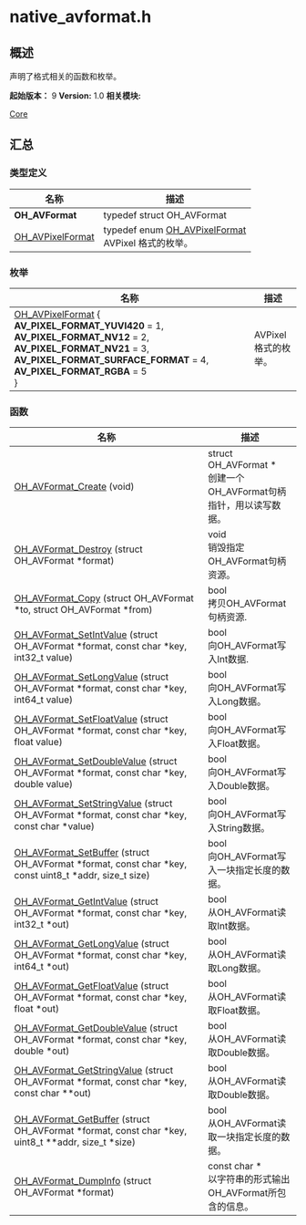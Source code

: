 # native_avformat.h


## 概述

声明了格式相关的函数和枚举。

**起始版本：**
9
**Version:**
1.0
**相关模块:**

[Core](_core.md)


## 汇总


### 类型定义

  | 名称 | 描述 | 
| -------- | -------- |
| **OH_AVFormat** | typedef struct OH_AVFormat | 
| [OH_AVPixelFormat](_core.md#oh_avpixelformat) | typedef enum [OH_AVPixelFormat](_core.md#oh_avpixelformat)<br/>AVPixel 格式的枚举。  | 


### 枚举

  | 名称 | 描述 | 
| -------- | -------- |
| [OH_AVPixelFormat](_core.md#oh_avpixelformat) {<br/> **AV_PIXEL_FORMAT_YUVI420** = 1,  **AV_PIXEL_FORMAT_NV12** = 2,  **AV_PIXEL_FORMAT_NV21** = 3,  **AV_PIXEL_FORMAT_SURFACE_FORMAT** = 4,  **AV_PIXEL_FORMAT_RGBA** = 5<br/>} | AVPixel 格式的枚举。  | 


### 函数

  | 名称 | 描述 | 
| -------- | -------- |
| [OH_AVFormat_Create](_core.md#oh_avformat_create) (void) | struct OH_AVFormat \*<br/>创建一个OH_AVFormat句柄指针，用以读写数据。  | 
| [OH_AVFormat_Destroy](_core.md#oh_avformat_destroy) (struct OH_AVFormat \*format) | void<br/>销毁指定OH_AVFormat句柄资源。  | 
| [OH_AVFormat_Copy](_core.md#oh_avformat_copy) (struct OH_AVFormat \*to, struct OH_AVFormat \*from) | bool<br/>拷贝OH_AVFormat句柄资源.  | 
| [OH_AVFormat_SetIntValue](_core.md#oh_avformat_setintvalue) (struct OH_AVFormat \*format, const char \*key, int32_t value) | bool<br/>向OH_AVFormat写入Int数据.  | 
| [OH_AVFormat_SetLongValue](_core.md#oh_avformat_setlongvalue) (struct OH_AVFormat \*format, const char \*key, int64_t value) | bool<br/>向OH_AVFormat写入Long数据。  | 
| [OH_AVFormat_SetFloatValue](_core.md#oh_avformat_setfloatvalue) (struct OH_AVFormat \*format, const char \*key, float value) | bool<br/>向OH_AVFormat写入Float数据。  | 
| [OH_AVFormat_SetDoubleValue](_core.md#oh_avformat_setdoublevalue) (struct OH_AVFormat \*format, const char \*key, double value) | bool<br/>向OH_AVFormat写入Double数据。  | 
| [OH_AVFormat_SetStringValue](_core.md#oh_avformat_setstringvalue) (struct OH_AVFormat \*format, const char \*key, const char \*value) | bool<br/>向OH_AVFormat写入String数据。  | 
| [OH_AVFormat_SetBuffer](_core.md#oh_avformat_setbuffer) (struct OH_AVFormat \*format, const char \*key, const uint8_t \*addr, size_t size) | bool<br/>向OH_AVFormat写入一块指定长度的数据。  | 
| [OH_AVFormat_GetIntValue](_core.md#oh_avformat_getintvalue) (struct OH_AVFormat \*format, const char \*key, int32_t \*out) | bool<br/>从OH_AVFormat读取Int数据。  | 
| [OH_AVFormat_GetLongValue](_core.md#oh_avformat_getlongvalue) (struct OH_AVFormat \*format, const char \*key, int64_t \*out) | bool<br/>从OH_AVFormat读取Long数据。  | 
| [OH_AVFormat_GetFloatValue](_core.md#oh_avformat_getfloatvalue) (struct OH_AVFormat \*format, const char \*key, float \*out) | bool<br/>从OH_AVFormat读取Float数据。  | 
| [OH_AVFormat_GetDoubleValue](_core.md#oh_avformat_getdoublevalue) (struct OH_AVFormat \*format, const char \*key, double \*out) | bool<br/>从OH_AVFormat读取Double数据。  | 
| [OH_AVFormat_GetStringValue](_core.md#oh_avformat_getstringvalue) (struct OH_AVFormat \*format, const char \*key, const char \*\*out) | bool<br/>从OH_AVFormat读取Double数据。  | 
| [OH_AVFormat_GetBuffer](_core.md#oh_avformat_getbuffer) (struct OH_AVFormat \*format, const char \*key, uint8_t \*\*addr, size_t \*size) | bool<br/>从OH_AVFormat读取一块指定长度的数据。  | 
| [OH_AVFormat_DumpInfo](_core.md#oh_avformat_dumpinfo) (struct OH_AVFormat \*format) | const char \*<br/>以字符串的形式输出OH_AVFormat所包含的信息。  | 
